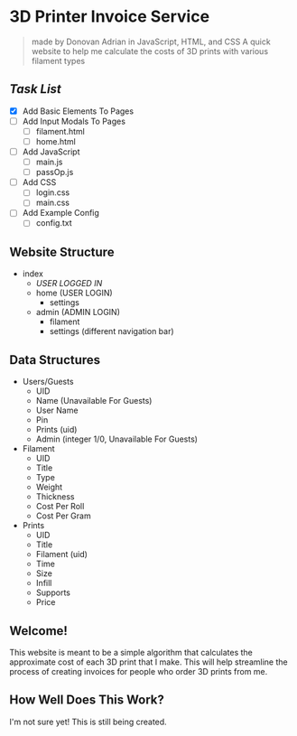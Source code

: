 # 3D Printer Invoice Service
> made by Donovan Adrian in JavaScript, HTML, and CSS
 A quick website to help me calculate the costs of 3D prints with various filament types


## ***Task List***
- [x] Add Basic Elements To Pages
- [ ] Add Input Modals To Pages
  - [ ] filament.html
  - [ ] home.html
- [ ] Add JavaScript
  - [ ] main.js
  - [ ] passOp.js
- [ ] Add CSS
  - [ ] login.css
  - [ ] main.css
- [ ] Add Example Config
  - [ ] config.txt

## Website Structure
- index
  - *USER LOGGED IN*
  - home (USER LOGIN)
    - settings
  - admin (ADMIN LOGIN)
    - filament
    - settings (different navigation bar)

## Data Structures
- Users/Guests
  - UID
  - Name (Unavailable For Guests)
  - User Name
  - Pin
  - Prints (uid)
  - Admin (integer 1/0, Unavailable For Guests)
- Filament
  - UID
  - Title
  - Type
  - Weight
  - Thickness
  - Cost Per Roll
  - Cost Per Gram
- Prints
  - UID
  - Title
  - Filament (uid)
  - Time
  - Size
  - Infill
  - Supports
  - Price

## Welcome!
This website is meant to be a simple algorithm that 
calculates the approximate cost of each 3D print that 
I make. This will help streamline the process of 
creating invoices for people who order 3D prints from 
me.


## How Well Does This Work?
I'm not sure yet! This is still being created.